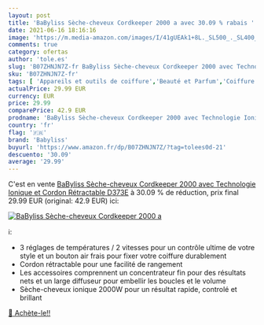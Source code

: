 ```yaml
---
layout: post
title: 'BaByliss Sèche-cheveux Cordkeeper 2000 a avec 30.09 % rabais '
date: 2021-06-16 18:16:16
image: 'https://m.media-amazon.com/images/I/41gUEAk1+8L._SL500_._SL400_.jpg'
comments: true
category: ofertas
author: 'tole.es'
slug: 'B07ZHNJN7Z-fr BaByliss Sèche-cheveux Cordkeeper 2000 avec Technologie...'
sku: 'B07ZHNJN7Z-fr'
tags: [ 'Appareils et outils de coiffure','Beauté et Parfum','Coiffure et soins des cheveux','Sèche-cheveux et accessoires','babyliss', ]
actualPrice: 29.99 EUR
currency: EUR
price: 29.99
comparePrice: 42.9 EUR
prodname: 'BaByliss Sèche-cheveux Cordkeeper 2000 avec Technologie Ionique et Cordon Rétractable D373E'
country: 'fr'
flag: '🇫🇷'
brand: 'Babyliss'
buyurl: 'https://www.amazon.fr/dp/B07ZHNJN7Z/?tag=tolees0d-21'
descuento: '30.09'
average: '29.99'
---
```


C'est en vente [BaByliss Sèche-cheveux Cordkeeper 2000 avec Technologie Ionique et Cordon Rétractable D373E](https://www.amazon.fr/dp/B07ZHNJN7Z/?tag=tolees0d-21)  à  30.09 % de réduction, prix final  29.99 EUR (original: 42.9 EUR) ici:

[![BaByliss Sèche-cheveux Cordkeeper 2000 a](https://m.media-amazon.com/images/I/41gUEAk1+8L._SL500_._SL400_.jpg)](https://www.amazon.fr/dp/B07ZHNJN7Z/?tag=tolees0d-21)

ℹ️:

- 3 réglages de températures / 2 vitesses pour un contrôle ultime de votre style et un bouton air frais pour fixer votre coiffure durablement
- Cordon rétractable pour une facilité de rangement
- Les accessoires comprennent un concentrateur fin pour des résultats nets et un large diffuseur pour embellir les boucles et le volume
- Sèche-cheveux ionique 2000W pour un résultat rapide, controlé et brillant

[🛒 Achète-le!!](https://www.amazon.fr/dp/B07ZHNJN7Z/?tag=tolees0d-21)
